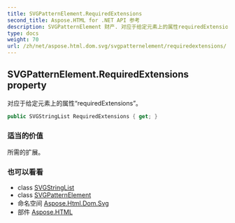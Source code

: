 ```yaml
---
title: SVGPatternElement.RequiredExtensions
second_title: Aspose.HTML for .NET API 参考
description: SVGPatternElement 财产. 对应于给定元素上的属性requiredExtensions
type: docs
weight: 70
url: /zh/net/aspose.html.dom.svg/svgpatternelement/requiredextensions/
---
```

## SVGPatternElement.RequiredExtensions property

对应于给定元素上的属性“requiredExtensions”。

```csharp
public SVGStringList RequiredExtensions { get; }
```

### 适当的价值

所需的扩展。

### 也可以看看

* class [SVGStringList](../../../aspose.html.dom.svg.datatypes/svgstringlist/)
* class [SVGPatternElement](../)
* 命名空间 [Aspose.Html.Dom.Svg](../../svgpatternelement/)
* 部件 [Aspose.HTML](../../../)


